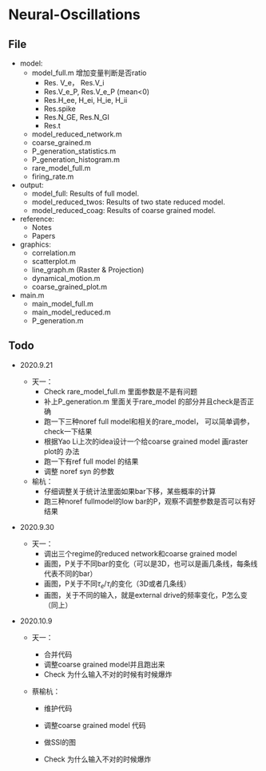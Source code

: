 # Neural-Oscillations

## File

* model:
  * model_full.m 增加变量判断是否ratio
    * Res. V_e， Res.V_i
    * Res.V_e_P, Res.V_e_P (mean<0)
    * Res.H_ee, H_ei, H_ie, H_ii
    * Res.spike
    * Res.N_GE, Res.N_GI
    * Res.t
  * model_reduced_network.m 
  * coarse_grained.m
  * P_generation_statistics.m
  * P_generation_histogram.m
  * rare_model_full.m
  * firing_rate.m
* output:
  * model_full:  Results of full model.
  * model_reduced_twos: Results of two state reduced model.
  * model_reduced_coag: Results of coarse grained model.
* reference:
  * Notes
  * Papers
* graphics:
  * correlation.m
  * scatterplot.m
  * line_graph.m (Raster & Projection)
  * dynamical_motion.m
  * coarse_grained_plot.m 
* main.m
  * main_model_full.m
  * main_model_reduced.m
  * P_generation.m



## Todo

* 2020.9.21
  * 天一：
    * Check rare_model_full.m 里面参数是不是有问题
    * 补上P_generation.m 里面关于rare_model 的部分并且check是否正确
    * 跑一下三种noref full model和相关的rare_model， 可以简单调参，check一下结果
    * 根据Yao Li上次的idea设计一个给coarse grained model 画raster plot的 办法
    * 跑一下有ref full model 的结果
    * 调整 noref syn 的参数
  * 榆杭：
    * 仔细调整关于统计法里面如果bar下移，某些概率的计算
    * 跑三种noref fullmodel的low bar的P，观察不调整参数是否可以有好结果



* 2020.9.30
  * 天一：
    * 调出三个regime的reduced network和coarse grained model
    * 画图，P关于不同bar的变化（可以是3D，也可以是画几条线，每条线代表不同的bar）
    * 画图，P关于不同$\tau_e/\tau_i$的变化（3D或者几条线）
    * 画图，关于不同的输入，就是external drive的频率变化，P怎么变（同上）



* 2020.10.9

  * 天一：

    * 合并代码
    * 调整coarse grained model并且跑出来
    * Check 为什么输入不对的时候有时候爆炸

  * 蔡榆杭：

    * 维护代码

    * 调整coarse grained model 代码

    * 做SSI的图

    * Check 为什么输入不对的时候爆炸

      